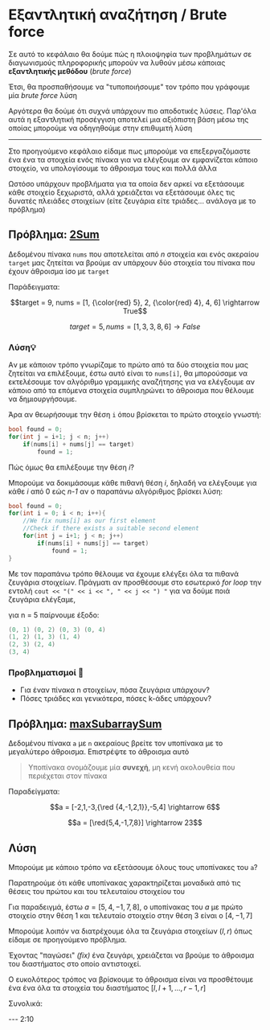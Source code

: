 Εξαντλητική αναζήτηση / Brute force
===

Σε αυτό το κεφάλαιο θα δούμε πώς η πλοιοψηφία των προβλημάτων σε διαγωνισμούς πληροφορικής μπορούν να λυθούν μέσω κάποιας **εξαντλητικής μεθόδου** (*brute force*)

Έτσι, θα προσπαθήσουμε να "τυποποιήσουμε" τον τρόπο που γράφουμε μία *brute force* λύση

Αργότερα θα δούμε ότι συχνά  υπάρχουν πιο αποδοτικές λύσεις. Παρ'όλα αυτά η εξαντλητική προσέγγιση αποτελεί μια αξιόπιστη βάση μέσω της οποίας μπορούμε να οδηγηθούμε στην επιθυμιτή λύση

---

Στο προηγούμενο κεφάλαιο είδαμε πως μπορούμε να επεξεργαζόμαστε ένα ένα τα στοιχεία ενός πίνακα για να ελέγξουμε αν εμφανίζεται κάποιο στοιχείο, να υπολογίσουμε το άθροισμα τους και πολλά άλλα

Ωστόσο υπάρχουν προβλήματα για τα οποία δεν αρκεί να εξετάσουμε κάθε στοιχείο ξεχωριστά, αλλά χρειάζεται να εξετάσουμε όλες τις δυνατές πλειάδες στοιχείων (είτε ζευγάρια είτε τριάδες... ανάλογα με το πρόβλημα)  

## Πρόβλημα: [2Sum](https://leetcode.com/problems/two-sum/description/)

Δεδομένου πίνακα `nums` που αποτελείται από *n* στοιχεία και ενός ακεραίου `target` μας ζητείται να βρούμε αν υπάρχουν δύο στοιχεία του πίνακα που έχουν άθροισμα ίσο με `target`  

Παράδειγματα: 

$$target = 9, nums = [1, {\color{red} 5}, 2, {\color{red} 4}, 4, 6] \rightarrow True$$

$$target = 5, nums = [1, 3, 3, 8, 6] \rightarrow False $$

### Λύση💡

Aν με κάποιον τρόπο γνωρίζαμε το πρώτο από τα δύο στοιχεία που μας ζητείται να επιλέξουμε, έστω αυτό είναι το `nums[i]`, θα μπορούσαμε να εκτελέσουμε τον αλγόριθμο γραμμικής αναζήτησης για να ελέγξουμε αν κάποιο από τα επόμενα στοιχεία συμπληρώνει το άθροισμα που θέλουμε να δημιουργήσουμε.

Άρα αν θεωρήσουμε την θέση `i` όπου βρίσκεται το πρώτο στοιχείο γνωστή:

``` c++
bool found = 0;
for(int j = i+1; j < n; j++)
    if(nums[i] + nums[j] == target)
        found = 1;
```

Πώς όμως θα επιλέξουμε την θέση *i*?

Μπορούμε να δοκιμάσουμε κάθε πιθανή θέση *i*, δηλαδή να ελέγξουμε για κάθε *i* από 0 εώς *n-1* αν ο παραπάνω αλγόριθμος βρίσκει λύση:

``` c++
bool found = 0;
for(int i = 0; i < n; i++){
    //We fix nums[i] as our first element
    //Check if there exists a suitable second element
    for(int j = i+1; j < n; j++)
        if(nums[i] + nums[j] == target)
            found = 1;
}
```

Με τον παραπάνω τρόπο θέλουμε να έχουμε ελέγξει όλα τα πιθανά ζευγάρια στοιχείων. Πράγματι αν προσθέσουμε στο εσωτερικό *for loop* την εντολή `cout << "(" << i << ", " << j << ") "` για να δούμε ποιά ζευγάρια ελέγξαμε,

για n = 5 παίρνουμε έξοδο:

``` c++
(0, 1) (0, 2) (0, 3) (0, 4)
(1, 2) (1, 3) (1, 4)
(2, 3) (2, 4)
(3, 4)
```

### Προβληματισμοί 🔎
- Για έναν πίνακα n στοιχείων, πόσα ζευγάρια υπάρχουν?
- Πόσες τριάδες και γενικότερα, πόσες k-άδες υπάρχουν?

## Πρόβλημα: [maxSubarraySum](https://leetcode.com/problems/maximum-subarray/description/)

Δεδομένου πίνακα `a` με `n` ακεραίους βρείτε τον υποπίνακα με το μεγαλύτερο άθροισμα. Επιστρέψτε το άθροισμα αυτό

> Υποπίνακα ονομάζουμε μία **συνεχή**, μη κενή ακολουθεία που περιέχεται στον πίνακα

Παραδείγματα:

$$a = [-2,1,-3,{\red {4,-1,2,1}},-5,4] \rightarrow 6$$

$$a = [\red{5,4,-1,7,8}] \rightarrow 23$$

## Λύση 

Μπορούμε με κάποιο τρόπο να εξετάσουμε όλους τους υποπίνακες του `a`?

Παρατηρούμε ότι κάθε υποπίνακας χαρακτηρίζεται μοναδικά από τις θέσεις του πρώτου και του τελευταίου στοιχείου του

Για παραδειγμά, έστω $a = [5,4,-1,7,8]$, ο υποπίνακας του $a$ με πρώτο στοιχείο στην θέση $1$ και τελευταίο στοιχείο στην θέση $3$ είναι ο $[4,-1,7]$

Μπορούμε λοιπόν να διατρέχουμε όλα τα ζευγάρια στοιχείων $(l, r)$ όπως είδαμε σε προηγούμενο πρόβλημα. 

Έχοντας "παγώσει" *(fix)* ένα ζευγάρι, χρειάζεται να βρούμε το άθροισμα του διαστήματος στο οποίο αντιστοιχεί. 

Ο ευκολότερος τρόπος να βρίσκουμε το άθροισμα είναι να προσθέτουμε ένα ένα όλα τα στοιχεία του διαστήματος $[l, l+1, \dots ,  r-1, r]$

Συνολικά:






--- 2:10